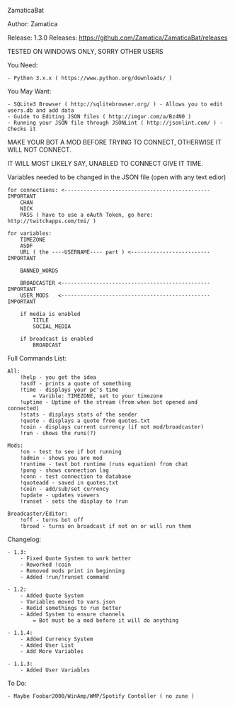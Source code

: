 


ZamaticaBat

Author: Zamatica

Release: 1.3.0
Releases: https://github.com/Zamatica/ZamaticaBat/releases

TESTED ON WINDOWS ONLY, SORRY OTHER USERS


You Need:
	
	- Python 3.x.x ( https://www.python.org/downloads/ )

You May Want:

	- SQLite3 Browser ( http://sqlitebrowser.org/ ) - Allows you to edit users.db and add data
	- Guide to Editing JSON files ( http://imgur.com/a/Bz4N0 )
	- Running your JSON file through JSONLint ( http://jsonlint.com/ ) - Checks it

MAKE YOUR BOT A MOD BEFORE TRYING TO CONNECT, OTHERWISE IT WILL NOT CONNECT.
	
IT WILL MOST LIKELY SAY, UNABLED TO CONNECT GIVE IT TIME.
	
	
Variables needed to be changed in the JSON file (open with any text edior)

	for connections: <---------------------------------------------- IMPORTANT
		CHAN
		NICK
		PASS ( have to use a oAuth Token, go here: http://twitchapps.com/tmi/ )

	for variables:
		TIMEZONE
		ASDF
		URL ( the ----USERNAME---- part ) <------------------------- IMPORTANT

		BANNED_WORDS
		
		BROADCASTER <----------------------------------------------- IMPORTANT
		USER_MODS   <----------------------------------------------- IMPORTANT
		
		if media is enabled
			TITLE
			SOCIAL_MEDIA

		if broadcast is enabled
			BROADCAST

Full Commands List:

	All:
		!help - you get the idea
		!asdf - prints a quote of something
		!time - displays your pc's time
			= Varible: TIMEZONE, set to your timezone
		!uptime - Uptime of the stream (from when bot opened and connected)
		!stats - displays stats of the sender
		!quote - displays a quote from quotes.txt
		!coin - displays current currency (if not mod/broadcaster)
		!run - shows the runs(?)
		
	Mods:
		!on - test to see if bot running
		!admin - shows you are mod
		!runtime - test bot runtime (runs equation) from chat
		!pong - shows connection lag
		!conn - test connection to database
		!quoteadd - saved in quotes.txt
		!coin - add/sub/set currency
		!update - updates viewers
		!runset - sets the display to !run
		
	Broadcaster/Editor:
		!off - turns bot off
		!broad - turns on broadcast if not on or will run them


Changelog:

	- 1.3:
		- Fixed Quote System to work better
		- Reworked !coin
		- Removed mods print in beginning
		- Added !run/!runset command

	- 1.2:
		- Added Quote System
		- Variables moved to vars.json
		- Redid somethings to run better
		- Added System to ensure channels
			= Bot must be a mod before it will do anything

	- 1.1.4:
		- Added Currency System
		- Added User List
		- Add More Variables
		
	- 1.1.3:
		- Added User Variables

		
		
To Do:

	- Maybe Foobar2000/WinAmp/WMP/Spotify Contoller ( no zune )

